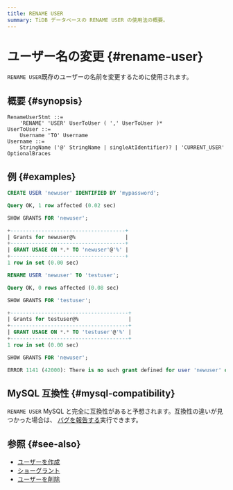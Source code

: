 ```yaml
---
title: RENAME USER
summary: TiDB データベースの RENAME USER の使用法の概要。
---
```


# ユーザー名の変更 {#rename-user}

`RENAME USER`既存のユーザーの名前を変更するために使用されます。

## 概要 {#synopsis}

```ebnf+diagram
RenameUserStmt ::=
    'RENAME' 'USER' UserToUser ( ',' UserToUser )*
UserToUser ::=
    Username 'TO' Username
Username ::=
    StringName ('@' StringName | singleAtIdentifier)? | 'CURRENT_USER' OptionalBraces
```

## 例 {#examples}

```sql
CREATE USER 'newuser' IDENTIFIED BY 'mypassword';
```

```sql
Query OK, 1 row affected (0.02 sec)
```

```sql
SHOW GRANTS FOR 'newuser';
```

```sql
+-------------------------------------+
| Grants for newuser@%                |
+-------------------------------------+
| GRANT USAGE ON *.* TO 'newuser'@'%' |
+-------------------------------------+
1 row in set (0.00 sec)
```

```sql
RENAME USER 'newuser' TO 'testuser';
```

```sql
Query OK, 0 rows affected (0.08 sec)
```

```sql
SHOW GRANTS FOR 'testuser';
```

```sql
+--------------------------------------+
| Grants for testuser@%                |
+--------------------------------------+
| GRANT USAGE ON *.* TO 'testuser'@'%' |
+--------------------------------------+
1 row in set (0.00 sec)
```

```sql
SHOW GRANTS FOR 'newuser';
```

```sql
ERROR 1141 (42000): There is no such grant defined for user 'newuser' on host '%'
```

## MySQL 互換性 {#mysql-compatibility}

`RENAME USER` MySQL と完全に互換性があると予想されます。互換性の違いが見つかった場合は、 [バグを報告する](https://docs.pingcap.com/tidb/stable/support)実行できます。

## 参照 {#see-also}

-   [ユーザーを作成](/sql-statements/sql-statement-create-user.md)
-   [ショーグラント](/sql-statements/sql-statement-show-grants.md)
-   [ユーザーを削除](/sql-statements/sql-statement-drop-user.md)
